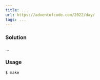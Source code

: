 ```yaml
---
title: ...
url: https://adventofcode.com/2022/day/
tags: ...
---
```


### Solution
...

### Usage
```
$ make
```

